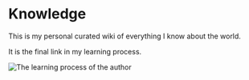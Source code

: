 # Knowledge

This is my personal curated wiki of everything I know about the world. 

It is the final link in my learning process. 

![The learning process of the author](https://imgur.com/apve8QGl.png)

